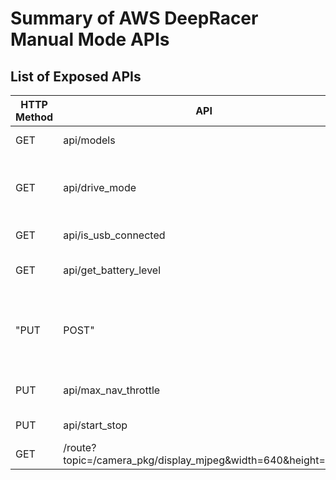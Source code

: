 # Summary of AWS DeepRacer Manual Mode APIs

## List of Exposed APIs

| HTTP Method | API | Data | Description | Link |
| -- | -- | -- | -- | -- |
| GET | api/models | | Get AI model list | |
| GET | api/drive_mode | {"drive_mode": "manual&#124;auto"} | Drive car in AI or manual mode. Looks for 'manual' otherwise AI | |
| GET | api/is_usb_connected | | Is there a USB connection? | |
| GET | api/get_battery_level | | What is battery level from 1-10 | |
| "PUT|POST" | api/manual_drive | {"angle": steering_angle, "throttle": throttle, "max_speed": max_speed} | Used to steer the car. angle and throttle are both float values between -1.0 and 1.0. max_speed is float value ranging from 0.0 to 1.0 | https://github.com/aws-deepracer/aws-deepracer-webserver-pkg/blob/main/webserver_pkg/webserver_pkg/vehicle_control.py |
| PUT | api/max_nav_throttle | {"throttle": throttle_percent} | Throttle mutiplier from -1 to 1 | https://github.com/aws-deepracer/aws-deepracer-webserver-pkg/blob/main/webserver_pkg/webserver_pkg/vehicle_control.py |
| PUT | api/start_stop | {"start_stop": "start&#124;stop"} | Start or stop the car | https://github.com/aws-deepracer/aws-deepracer-webserver-pkg/blob/main/webserver_pkg/webserver_pkg/vehicle_control.py |
| GET | /route?topic=/camera_pkg/display_mjpeg&width=640&height=480 | | Video feed from the car | |



